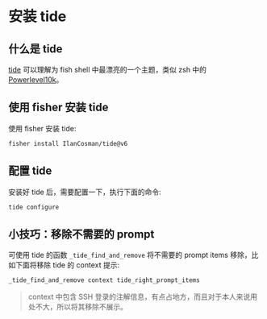 # 安装 tide

## 什么是 tide

[tide](https://github.com/IlanCosman/tide) 可以理解为 fish shell 中最漂亮的一个主题，类似 zsh 中的 [Powerlevel10k](https://github.com/romkatv/powerlevel10k)。

## 使用 fisher 安装 tide

使用 fisher 安装 tide:

```bash
fisher install IlanCosman/tide@v6
```

## 配置 tide

安装好 tide 后，需要配置一下，执行下面的命令:

```bash
tide configure
```

## 小技巧：移除不需要的 prompt

可使用 tide 的函数 `_tide_find_and_remove` 将不需要的 prompt items 移除，比如下面将移除 tide 的 context 提示:

```bash
_tide_find_and_remove context tide_right_prompt_items
```

> context 中包含 SSH 登录的注解信息，有点占地方，而且对于本人来说用处不大，所以将其移除不展示。
